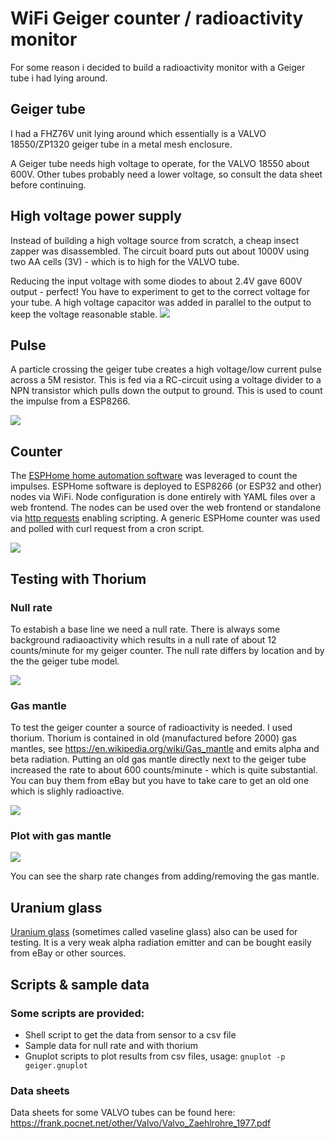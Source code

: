 # WiFi Geiger counter / radioactivity monitor
For some reason i decided to build a radioactivity monitor with a Geiger tube i had lying around.
## Geiger tube
I had a FHZ76V unit lying around which essentially is a VALVO 18550/ZP1320 geiger tube in a metal mesh enclosure. 

A Geiger tube needs high voltage to operate, for the VALVO 18550 about 600V. Other tubes probably need a lower voltage, so consult the data sheet before continuing.
## High voltage power supply
Instead of building a high voltage source from scratch, a cheap insect zapper was disassembled. The circuit board puts out about 1000V using two AA cells (3V)  - which is to high for the VALVO tube. 

Reducing the input voltage with some diodes to about 2.4V gave 600V output - perfect! You have to experiment to get to the correct voltage for your tube. A high voltage capacitor was added in parallel to the output to keep the voltage reasonable stable. 
 <img src="assets/hv.jpg">

## Pulse
A particle crossing the geiger tube creates a high voltage/low current pulse across a 5M resistor. This is fed via a RC-circuit using a voltage divider to a NPN transistor which pulls down the output to ground. This is used to count the impulse from a ESP8266.

 <img src="assets/pulse.jpg">

## Counter
The [ESPHome home automation software](https://esphome.io/index.html) was leveraged to count the impulses. ESPHome software is deployed to ESP8266 (or ESP32 and other) nodes via WiFi. Node configuration is done entirely with YAML files over a web frontend. The nodes can be used over the web frontend or standalone via [http requests](https://esphome.io/web-api/index.html) enabling scripting. A generic ESPHome counter was used and polled with curl request from a cron script.

 <img src="assets/d1mini.jpg">

## Testing with Thorium
### Null rate
To estabish a base line we need a null rate. There is always some background radiaoactivity which results in a null rate of about 12 counts/minute for my geiger counter. The null rate differs by location and by the the geiger tube model.

 <img src="assets/gnuplot.png">

### Gas mantle
To test the geiger counter a source of radioactivity is needed. I used thorium. Thorium is contained in old (manufactured before 2000) gas mantles, see https://en.wikipedia.org/wiki/Gas_mantle and emits alpha and beta radiation. Putting an old gas mantle directly next to the geiger tube increased the rate to about 600 counts/minute - which is quite substantial. You can buy them from eBay but you have to take care to get an old one which is slighly radioactive.

 <img src="assets/mantle.jpg">

### Plot with gas mantle

 <img src="assets/gnuplot-thorium.png">

You can see the sharp rate changes from adding/removing the gas mantle.

## Uranium glass

[Uranium glass](https://en.wikipedia.org/wiki/Uranium_glass) (sometimes called vaseline glass) also can be used for testing. It is a very weak alpha radiation emitter and can be bought easily from eBay or other sources.

## Scripts & sample data

### Some scripts are provided:

* Shell script to get the data from sensor to a csv file
* Sample data for null rate and with thorium
* Gnuplot scripts to plot results from csv files, usage: `gnuplot -p geiger.gnuplot`

### Data sheets

Data sheets for some VALVO tubes can be found here: https://frank.pocnet.net/other/Valvo/Valvo_Zaehlrohre_1977.pdf
